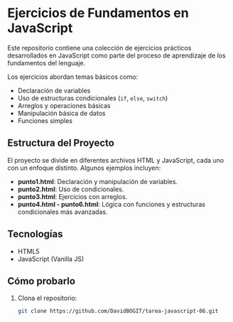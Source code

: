 # Ejercicios de Fundamentos en JavaScript

Este repositorio contiene una colección de ejercicios prácticos desarrollados en JavaScript como parte del proceso de aprendizaje de los fundamentos del lenguaje.

Los ejercicios abordan temas básicos como:

- Declaración de variables
- Uso de estructuras condicionales (`if`, `else`, `switch`)
- Arreglos y operaciones básicas
- Manipulación básica de datos
- Funciones simples

## Estructura del Proyecto

El proyecto se divide en diferentes archivos HTML y JavaScript, cada uno con un enfoque distinto. Algunos ejemplos incluyen:

- **punto1.html**: Declaración y manipulación de variables.
- **punto2.html**: Uso de condicionales.
- **punto3.html**: Ejercicios con arreglos.
- **punto4.html - punto6.html**: Lógica con funciones y estructuras condicionales más avanzadas.

## Tecnologías

- HTML5
- JavaScript (Vanilla JS)

## Cómo probarlo

1. Clona el repositorio:
   ```bash
   git clone https://github.com/DavidBOGIT/tarea-javascript-06.git

